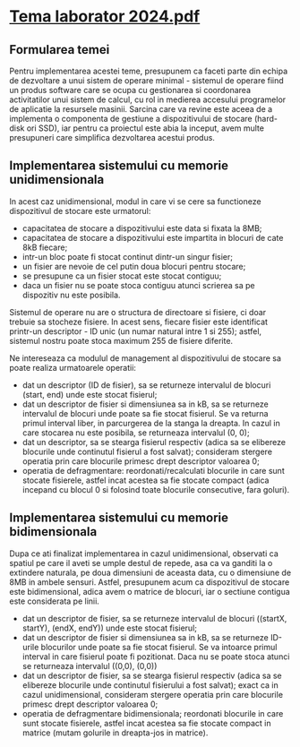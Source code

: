 # [Tema laborator 2024.pdf](https://github.com/user-attachments/files/18189904/Tema.laborator.2024.pdf)

## Formularea temei

Pentru implementarea acestei teme, presupunem ca faceti parte din echipa de dezvoltare a unui sistem
de operare minimal - sistemul de operare fiind un produs software care se ocupa cu gestionarea si
coordonarea activitatilor unui sistem de calcul, cu rol in medierea accesului programelor de aplicatie
la resursele masinii. Sarcina care va revine este aceea de a implementa o componenta de gestiune
a dispozitivului de stocare (hard-disk ori SSD), iar pentru ca proiectul este abia la inceput, avem
multe presupuneri care simplifica dezvoltarea acestui produs.

## Implementarea sistemului cu memorie unidimensionala

In acest caz unidimensional, modul in care vi se cere sa functioneze dispozitivul de stocare este
urmatorul:

- capacitatea de stocare a dispozitivului este data si fixata la 8MB;
- capacitatea de stocare a dispozitivului este impartita in blocuri de cate 8kB fiecare;
- intr-un bloc poate fi stocat continut dintr-un singur fisier;
- un fisier are nevoie de cel putin doua blocuri pentru stocare;
- se presupune ca un fisier stocat este stocat contiguu;
- daca un fisier nu se poate stoca contiguu atunci scrierea sa pe dispozitiv nu este posibila.

Sistemul de operare nu are o structura de directoare si fisiere, ci doar trebuie sa stocheze fisiere.
In acest sens, fiecare fisier este identificat printr-un descriptor - ID unic (un numar natural intre 1
si 255); astfel, sistemul nostru poate stoca maximum 255 de fisiere diferite.

Ne intereseaza ca modulul de management al dispozitivului de stocare sa poate realiza urmatoarele
operatii:

- dat un descriptor (ID de fisier), sa se returneze intervalul de blocuri (start, end) unde este
stocat fisierul;
- dat un descriptor de fisier si dimensiunea sa in kB, sa se returneze intervalul de blocuri unde
poate sa fie stocat fisierul. Se va returna primul interval liber, in parcurgerea de la stanga la
dreapta. In cazul in care stocarea nu este posibila, se returneaza intervalul (0, 0);
- dat un descriptor, sa se stearga fisierul respectiv (adica sa se elibereze blocurile unde continutul
fisierul a fost salvat); consideram stergere operatia prin care blocurile primesc drept descriptor
valoarea 0;
- operatia de defragmentare: reordonati/recalculati blocurile in care sunt stocate fisierele, astfel
incat acestea sa fie stocate compact (adica incepand cu blocul 0 si folosind toate blocurile
consecutive, fara goluri).

## Implementarea sistemului cu memorie bidimensionala

Dupa ce ati finalizat implementarea in cazul unidimensional, observati ca spatiul pe care il aveti se
umple destul de repede, asa ca va ganditi la o extindere naturala, pe doua dimensiuni de aceasta
data, cu o dimensiune de 8MB in ambele sensuri. Astfel, presupunem acum ca dispozitivul de stocare
este bidimensional, adica avem o matrice de blocuri, iar o sectiune contigua este considerata pe linii.

- dat un descriptor de fisier, sa se returneze intervalul de blocuri ((startX, startY), (endX,
endY)) unde este stocat fisierul;
- dat un descriptor de fisier si dimensiunea sa in kB, sa se returneze ID-urile blocurilor unde
poate sa fie stocat fisierul. Se va intoarce primul interval in care fisierul poate fi pozitionat.
Daca nu se poate stoca atunci se returneaza intervalul ((0,0), (0,0))
- dat un descriptor de fisier, sa se stearga fisierul respectiv (adica sa se elibereze blocurile unde
continutul fisierului a fost salvat); exact ca in cazul unidimensional, consideram stergere operatia
prin care blocurile primesc drept descriptor valoarea 0;
- operatia de defragmentare bidimensionala; reordonati blocurile in care sunt stocate fisierele,
astfel incat acestea sa fie stocate compact in matrice (mutam golurile in dreapta-jos in matrice).
